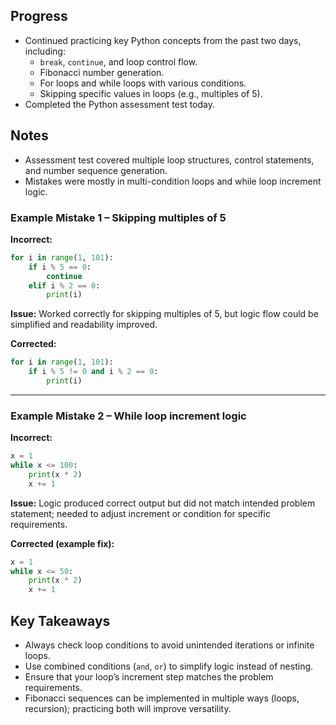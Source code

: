 ## Progress
- Continued practicing key Python concepts from the past two days, including:
  - `break`, `continue`, and loop control flow.
  - Fibonacci number generation.
  - For loops and while loops with various conditions.
  - Skipping specific values in loops (e.g., multiples of 5).
- Completed the Python assessment test today.

## Notes
- Assessment test covered multiple loop structures, control statements, and number sequence generation.
- Mistakes were mostly in multi-condition loops and while loop increment logic.

### Example Mistake 1 – Skipping multiples of 5
**Incorrect:**
```python
for i in range(1, 101):
    if i % 5 == 0:
        continue
    elif i % 2 == 0:
        print(i)
```
**Issue:** Worked correctly for skipping multiples of 5, but logic flow could be simplified and readability improved.

**Corrected:**
```python
for i in range(1, 101):
    if i % 5 != 0 and i % 2 == 0:
        print(i)
```

---

### Example Mistake 2 – While loop increment logic
**Incorrect:**
```python
x = 1
while x <= 100:
    print(x * 2)
    x += 1
```
**Issue:** Logic produced correct output but did not match intended problem statement; needed to adjust increment or condition for specific requirements.

**Corrected (example fix):**
```python
x = 1
while x <= 50:
    print(x * 2)
    x += 1
```

## Key Takeaways
- Always check loop conditions to avoid unintended iterations or infinite loops.
- Use combined conditions (`and`, `or`) to simplify logic instead of nesting.
- Ensure that your loop’s increment step matches the problem requirements.
- Fibonacci sequences can be implemented in multiple ways (loops, recursion); practicing both will improve versatility.

